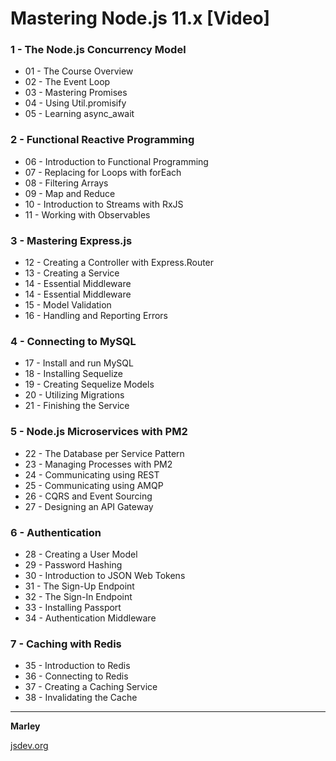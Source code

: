 # Mastering Node.js 11.x [Video]

### 1 - The Node.js Concurrency Model

- 01 - The Course Overview
- 02 - The Event Loop
- 03 - Mastering Promises
- 04 - Using Util.promisify
- 05 - Learning async_await

### 2 - Functional Reactive Programming

- 06 - Introduction to Functional Programming
- 07 - Replacing for Loops with forEach
- 08 - Filtering Arrays
- 09 - Map and Reduce
- 10 - Introduction to Streams with RxJS
- 11 - Working with Observables

### 3 - Mastering Express.js

- 12 - Creating a Controller with Express.Router
- 13 - Creating a Service
- 14 - Essential Middleware
- 14 - Essential Middleware
- 15 - Model Validation
- 16 - Handling and Reporting Errors

### 4 - Connecting to MySQL

- 17 - Install and run MySQL
- 18 - Installing Sequelize
- 19 - Creating Sequelize Models
- 20 - Utilizing Migrations
- 21 - Finishing the Service

### 5 - Node.js Microservices with PM2

- 22 - The Database per Service Pattern
- 23 - Managing Processes with PM2
- 24 - Communicating using REST
- 25 - Communicating using AMQP
- 26 - CQRS and Event Sourcing
- 27 - Designing an API Gateway

### 6 - Authentication

- 28 - Creating a User Model
- 29 - Password Hashing
- 30 - Introduction to JSON Web Tokens
- 31 - The Sign-Up Endpoint
- 32 - The Sign-In Endpoint
- 33 - Installing Passport
- 34 - Authentication Middleware

### 7 - Caching with Redis

- 35 - Introduction to Redis
- 36 - Connecting to Redis
- 37 - Creating a Caching Service
- 38 - Invalidating the Cache

---

**Marley**

<a href="https://jsdev.org">jsdev.org</a>
